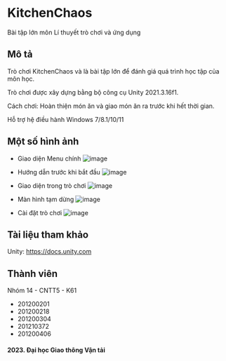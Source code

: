 # KitchenChaos
Bài tập lớn môn Lí thuyết trò chơi và ứng dụng

## Mô tả
Trò chơi KitchenChaos và là bài tập lớn để đánh giá quá trình học tập của môn học.

Trò chơi được xây dựng bằng bộ công cụ Unity 2021.3.16f1.

Cách chơi: Hoàn thiện món ăn và giao món ăn ra trước khi hết thời gian.

Hỗ trợ hệ điều hành Windows 7/8.1/10/11
  
## Một số hình ảnh
  * Giao diện Menu chính
  ![image](https://user-images.githubusercontent.com/85392867/236638859-d8015639-91df-4f48-8a64-a25c0323e159.png)

  * Hướng dẫn trước khi bắt đầu
  ![image](https://user-images.githubusercontent.com/85392867/236638890-fc8ccf94-152f-44a7-ad98-b961ab8b1a8a.png)

  * Giao diện trong trò chơi
  ![image](https://user-images.githubusercontent.com/85392867/236638911-6e92a5f1-150e-494a-b9df-edb10bf21ee2.png)

  * Màn hình tạm dừng
  ![image](https://user-images.githubusercontent.com/85392867/236638916-a105301b-bbe9-4b3d-8e7e-b47098cea124.png)
  
  * Cài đặt trò chơi
  ![image](https://user-images.githubusercontent.com/85392867/236638924-6cea8b35-73dd-4a15-a8f9-1252642acd38.png)

## Tài liệu tham khảo
Unity: https://docs.unity.com

## Thành viên
Nhóm 14 - CNTT5 - K61

  * 201200201
  * 201200218
  * 201200304
  * 201210372
  * 201200406
  
#### 2023. Đại học Giao thông Vận tải
